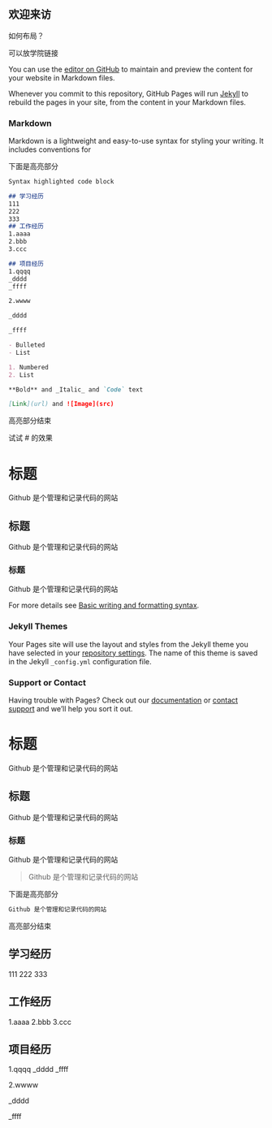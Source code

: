 ## 欢迎来访

如何布局？

可以放学院链接

You can use the [editor on GitHub](https://github.com/fupingrao/fupingrao.github.io/edit/main/README.md) to maintain and preview the content for your website in Markdown files.

Whenever you commit to this repository, GitHub Pages will run [Jekyll](https://jekyllrb.com/) to rebuild the pages in your site, from the content in your Markdown files.

### Markdown

Markdown is a lightweight and easy-to-use syntax for styling your writing. It includes conventions for

下面是高亮部分

```markdown
Syntax highlighted code block

## 学习经历
111
222
333
## 工作经历
1.aaaa
2.bbb
3.ccc

## 项目经历
1.qqqq
_dddd
_ffff

2.wwww

_dddd

_ffff

- Bulleted
- List

1. Numbered
2. List

**Bold** and _Italic_ and `Code` text

[Link](url) and ![Image](src)
```

高亮部分结束

试试 # 的效果

# 标题
Github 是个管理和记录代码的网站
## 标题
Github 是个管理和记录代码的网站
### 标题
Github 是个管理和记录代码的网站


For more details see [Basic writing and formatting syntax](https://docs.github.com/en/github/writing-on-github/getting-started-with-writing-and-formatting-on-github/basic-writing-and-formatting-syntax).

### Jekyll Themes

Your Pages site will use the layout and styles from the Jekyll theme you have selected in your [repository settings](https://github.com/fupingrao/fupingrao.github.io/settings/pages). The name of this theme is saved in the Jekyll `_config.yml` configuration file.

### Support or Contact

Having trouble with Pages? Check out our [documentation](https://docs.github.com/categories/github-pages-basics/) or [contact support](https://support.github.com/contact) and we’ll help you sort it out.
# 标题
Github 是个管理和记录代码的网站
## 标题
Github 是个管理和记录代码的网站
### 标题
Github 是个管理和记录代码的网站
>Github 是个管理和记录代码的网站

下面是高亮部分

```markdown
Github 是个管理和记录代码的网站
```

高亮部分结束

## 学习经历
111
222
333
## 工作经历
1.aaaa
2.bbb
3.ccc

## 项目经历
1.qqqq
_dddd
_ffff

2.wwww

_dddd

_ffff
